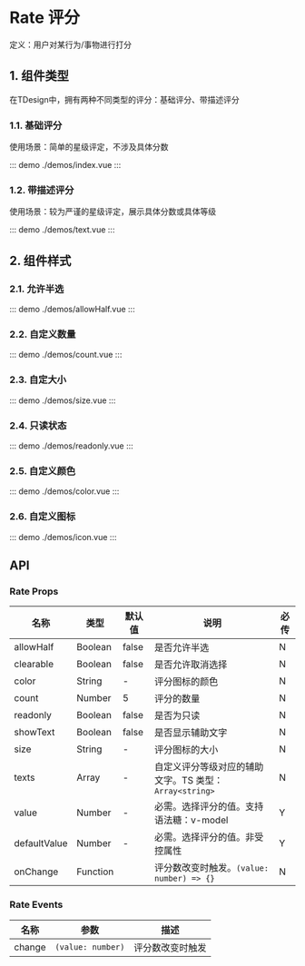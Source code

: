 # Rate 评分

定义：用户对某行为/事物进行打分

## 1. 组件类型

在TDesign中，拥有两种不同类型的评分：基础评分、带描述评分

### 1.1. 基础评分

使用场景：简单的星级评定，不涉及具体分数

::: demo ./demos/index.vue
:::


### 1.2. 带描述评分

使用场景：较为严谨的星级评定，展示具体分数或具体等级

::: demo ./demos/text.vue
:::


## 2. 组件样式

### 2.1. 允许半选

::: demo ./demos/allowHalf.vue
:::


### 2.2. 自定义数量

::: demo ./demos/count.vue
:::

### 2.3. 自定大小

::: demo ./demos/size.vue
:::

### 2.4. 只读状态

::: demo ./demos/readonly.vue
:::

### 2.5. 自定义颜色

::: demo ./demos/color.vue
:::

### 2.6. 自定义图标

::: demo ./demos/icon.vue
:::

## API

### Rate Props
名称 | 类型 | 默认值 | 说明 | 必传
-- | -- | -- | -- | --
allowHalf | Boolean | false | 是否允许半选 | N
clearable | Boolean | false | 是否允许取消选择 | N
color | String | - | 评分图标的颜色 | N
count | Number | 5 | 评分的数量 | N
readonly | Boolean | false | 是否为只读 | N
showText | Boolean | false | 是否显示辅助文字 | N
size | String | - | 评分图标的大小 | N
texts | Array | - | 自定义评分等级对应的辅助文字。TS 类型：`Array<string>` | N
value | Number | - | 必需。选择评分的值。支持语法糖：v-model | Y
defaultValue | Number | - | 必需。选择评分的值。非受控属性 | Y
onChange | Function |  | 评分数改变时触发。`(value: number) => {}` | N

### Rate Events
名称 | 参数 | 描述
-- | -- | --
change | `(value: number)` | 评分数改变时触发